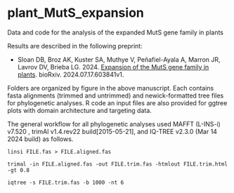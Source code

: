 # plant_MutS_expansion
Data and code for the analysis of the expanded MutS gene family in plants

Results are described in the following preprint:
- Sloan DB, Broz AK, Kuster SA, Muthye V, Peñafiel-Ayala A, Marron JR, Lavrov DV, Brieba LG. 2024. [Expansion of the MutS gene family in plants](https://www.biorxiv.org/content/10.1101/2024.07.17.603841v1). bioRxiv. 2024.07.17.603841v1.



Folders are organized by figure in the above manuscript. Each contains fasta alignments (trimmed and untrimmed) and newick-formatted tree files for phylogenetic analyses. R code an input files are also provided for ggtree plots with domain architecture and targeting data.

The general workflow for all phylogenetic analyses used MAFFT (L-INS-i) v7.520 , trimAl v1.4.rev22 build[2015-05-21], and IQ-TREE v2.3.0 (Mar 14 2024 build) as follows.

`linsi FILE.fas > FILE.aligned.fas`

`trimal -in FILE.aligned.fas -out FILE.trim.fas -htmlout FILE.trim.html -gt 0.8`

`iqtree -s FILE.trim.fas -b 1000 -nt 6`
